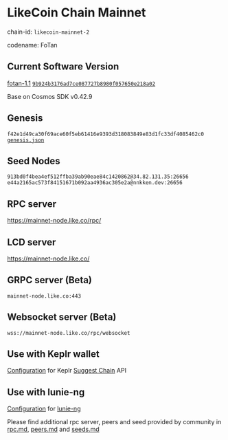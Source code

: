 # LikeCoin Chain Mainnet

chain-id: `likecoin-mainnet-2`

codename: FoTan

## Current Software Version

[fotan-1.1](https://github.com/likecoin/likecoin-chain/releases/tag/fotan-1.1) [`9b924b3176ad7ce087727b8980f057650e218a02`](https://github.com/likecoin/likecoin-chain/commit/9b924b3176ad7ce087727b8980f057650e218a02)

Base on Cosmos SDK v0.42.9

## Genesis

`f42e1d49ca30f69ace60f5eb61416e9393d318083849e83d1fc33df4085462c0`
[`genesis.json`](./genesis.json)

## Seed Nodes

`913bd0f4bea4ef512ffba39ab90eae84c1420862@34.82.131.35:26656`
`e44a2165ac573f84151671b092aa4936ac305e2a@nnkken.dev:26656`

## RPC server

https://mainnet-node.like.co/rpc/

## LCD server

https://mainnet-node.like.co/

## GRPC server (Beta)

`mainnet-node.like.co:443`

## Websocket server (Beta)

`wss://mainnet-node.like.co/rpc/websocket`

## Use with Keplr wallet

[Configuration](keplr.json) for Keplr [Suggest Chain](https://docs.keplr.app/api/suggest-chain.html) API

## Use with lunie-ng

[Configuration](network.json) for [lunie-ng](https://github.com/likecoin/lunie-ng)

Please find additional rpc server, peers and seed provided by community in [rpc.md](rpc.md), [peers.md](peers.md) and [seeds.md](seeds.md)
